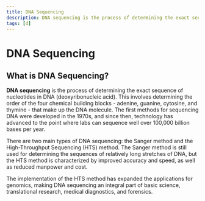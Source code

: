 ```yaml
---
title: DNA Sequencing
description: DNA sequencing is the process of determining the exact sequence of nucleotides in DNA (deoxyribonucleic acid). This involves determining the order of the four chemical building blocks - adenine, guanine, cytosine, and thymine - that make up the DNA molecule.
tags: [d]
---
```


# DNA Sequencing

## What is DNA Sequencing?

**DNA sequencing** is the process of determining the exact sequence of nucleotides in DNA (deoxyribonucleic acid). This involves determining the order of the four chemical building blocks - adenine, guanine, cytosine, and thymine - that make up the DNA molecule. The first methods for sequencing DNA were developed in the 1970s, and since then, technology has advanced to the point where labs can sequence well over 100,000 billion bases per year.

There are two main types of DNA sequencing: the Sanger method and the High-Throughput Sequencing (HTS) method. The Sanger method is still used for determining the sequences of relatively long stretches of DNA, but the HTS method is characterized by improved accuracy and speed, as well as reduced manpower and cost.

The implementation of the HTS method has expanded the applications for genomics, making DNA sequencing an integral part of basic science, translational research, medical diagnostics, and forensics.
